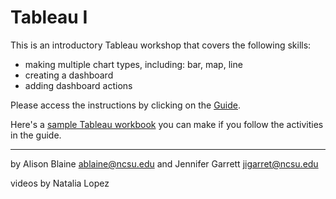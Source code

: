 # Tableau I

This is an introductory Tableau workshop that covers the following skills: 

* making multiple chart types, including: bar, map, line 
* creating a dashboard
* adding dashboard actions

Please access the instructions by clicking on the [Guide](https://github.ncsu.edu/ablaine/datavizworkshops/blob/master/Tableau/Guide.pdf). 

Here's a [sample Tableau workbook](https://public.tableau.com/profile/alblaine#!/vizhome/RaleighCrimeDashboard2/Dashboard) you can make if you follow the activities in the guide.


----
by Alison Blaine [ablaine@ncsu.edu](mailto:ablaine@ncsu.edu) and Jennifer Garrett [jigarret@ncsu.edu](mailto:jigarret@ncsu.edu)

videos by Natalia Lopez
